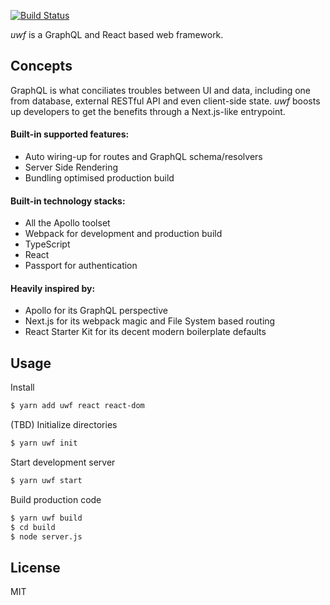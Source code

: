 [![Build Status](https://travis-ci.org/piglovesyou/uwf.svg?branch=master)](https://travis-ci.org/piglovesyou/uwf)

_uwf_ is a GraphQL and React based web framework.

## Concepts

GraphQL is what conciliates troubles between UI and data, including one from database, external RESTful API and even client-side state. _uwf_ boosts up developers to get the benefits through a Next.js-like entrypoint.

#### Built-in supported features:

- Auto wiring-up for routes and GraphQL schema/resolvers
- Server Side Rendering
- Bundling optimised production build

#### Built-in technology stacks:

- All the Apollo toolset
- Webpack for development and production build
- TypeScript
- React
- Passport for authentication

#### Heavily inspired by:

- Apollo for its GraphQL perspective
- Next.js for its webpack magic and File System based routing
- React Starter Kit for its decent modern boilerplate defaults

## Usage

Install

```bash
$ yarn add uwf react react-dom
```

(TBD) Initialize directories

```bash
$ yarn uwf init
```

Start development server

```bash
$ yarn uwf start
```

Build production code

```bash
$ yarn uwf build
$ cd build
$ node server.js
```

## License

MIT
